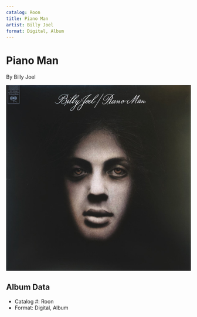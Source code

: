 ```yaml
---
catalog: Roon
title: Piano Man
artist: Billy Joel
format: Digital, Album
---
```


# Piano Man

By Billy Joel

![](../../assets/albumcovers/Billy_Joel-Piano_Man.png)

## Album Data

- Catalog #: Roon
- Format: Digital, Album

